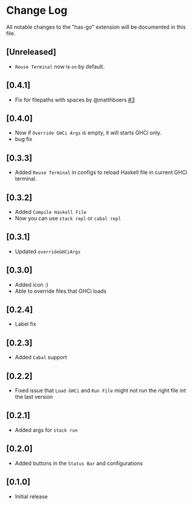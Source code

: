 # Change Log

All notable changes to the "has-go" extension will be documented in this file.

## [Unreleased]

- `Reuse Terminal` now is `on` by default.

## [0.4.1]

- Fix for filepaths with spaces by @matthboers [#3](https://github.com/Meowcolm024/has-go/pull/3)

## [0.4.0]

- Now if `Override GHCi Args` is empty, it will starts GHCi only.
- bug fix

## [0.3.3]

- Added `Reuse Terminal` in configs to reload Haskell file in current GHCi terminal.

## [0.3.2]

- Added `Compile Haskell File`
- Now you can use `stack repl` or `cabal repl`

## [0.3.1]

- Updated `overrideGHCiArgs`

## [0.3.0]

- Added icon :)
- Able to override files that GHCi loads

## [0.2.4]

- Label fix

## [0.2.3]

- Added `Cabal` support

## [0.2.2]

- Fixed issue that `Load GHCi` and `Run File` might not run the right file int the last version

## [0.2.1]

- Added args for `stack run`

## [0.2.0]

- Added buttons in the `Status Bar` and configurations

## [0.1.0]

- Initial release
